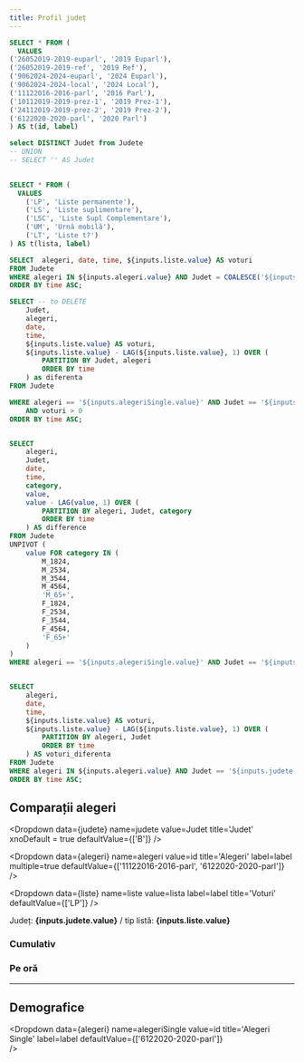 ```yaml
---
title: Profil județ
---
```


 

```sql alegeri
SELECT * FROM (
  VALUES 
('26052019-2019-euparl', '2019 Euparl'),
('26052019-2019-ref', '2019 Ref'),
('9062024-2024-euparl', '2024 Euparl'),
('9062024-2024-local', '2024 Local'),
('11122016-2016-parl', '2016 Parl'),
('10112019-2019-prez-1', '2019 Prez-1'),
('24112019-2019-prez-2', '2019 Prez-2'),
('6122020-2020-parl', '2020 Parl')
) AS t(id, label)
```

```sql judete
select DISTINCT Judet from Judete
-- UNION
-- SELECT '' AS Judet
 
``` 

```sql liste
SELECT * FROM (
  VALUES 
    ('LP', 'Liste permanente'),
    ('LS', 'Liste suplimentare'),
    ('LSC', 'Liste Supl Complementare'),
    ('UM', 'Urnă mobilă'),
    ('LT', 'Liste t?')
) AS t(lista, label)

``` 

```sql ziData
SELECT  alegeri, date, time, ${inputs.liste.value} AS voturi
FROM Judete
WHERE alegeri IN ${inputs.alegeri.value} AND Judet = COALESCE('${inputs.judete.value}', Judet)
ORDER BY time ASC;
```

```sql ziDataJud
SELECT -- to DELETE
    Judet,
    alegeri,
    date,
    time,
    ${inputs.liste.value} AS voturi,
    ${inputs.liste.value} - LAG(${inputs.liste.value}, 1) OVER (
        PARTITION BY Judet, alegeri 
        ORDER BY time
    ) as diferenta
FROM Judete

WHERE alegeri == '${inputs.alegeriSingle.value}' AND Judet == '${inputs.judete.value}'
    AND voturi > 0
ORDER BY time ASC;
```

```sql nationalDemographics

SELECT 
    alegeri,
    Judet,
    date,
    time,
    category,
    value,
    value - LAG(value, 1) OVER (
        PARTITION BY alegeri, Judet, category
        ORDER BY time
    ) AS difference
FROM Judete
UNPIVOT (
    value FOR category IN (
        M_1824,
        M_2534,
        M_3544,
        M_4564,
        'M_65+',
        F_1824,
        F_2534,
        F_3544,
        F_4564,
        'F_65+'
    )
)
WHERE alegeri == '${inputs.alegeriSingle.value}' AND Judet == '${inputs.judete.value}' AND value IS NOT NULL; -- Optional: Filter out rows with NULL values

```


```sql ziDataDiff

SELECT  
    alegeri, 
    date, 
    time, 
    ${inputs.liste.value} AS voturi,
    ${inputs.liste.value} - LAG(${inputs.liste.value}, 1) OVER (
        PARTITION BY alegeri, Judet 
        ORDER BY time
    ) AS voturi_diferenta
FROM Judete
WHERE alegeri IN ${inputs.alegeri.value} AND Judet == '${inputs.judete.value}' AND voturi IS NOT NULL
ORDER BY time ASC;

```

## Comparații alegeri

<Dropdown
    data={judete} 
    name=judete
    value=Judet
    title='Judet'
    xnoDefault = true
    defaultValue={['B']}
/>

<Dropdown
    data={alegeri} 
    name=alegeri
    value=id
    title='Alegeri'
    label=label
    multiple=true
    defaultValue={['11122016-2016-parl', '6122020-2020-parl']}	
/>

<Dropdown
    data={liste} 
    name=liste
    value=lista
    label=label
    title='Voturi'
    defaultValue={['LP']}
/>

<!-- Selected: <br/> {inputs.alegeri.value} <br/>  {inputs.judete.value} <br/>  {inputs.liste.value} -->
Județ: <b>{inputs.judete.value}</b> / tip listă: <b>{inputs.liste.value} </b>

### Cumulativ

<LineChart data={ziData} x="time" y="voturi" series="alegeri" title="Prezență vot în timp - agregat (cumulativ)" xLabel="Timp" yLabel="Voturi"  sort=True />

### Pe oră

<LineChart data={ziDataDiff} x="time" y="voturi_diferenta" series="alegeri" title="Voturi {inputs.liste.label}" xLabel="Timp" yLabel="Voturi"  sort=True     type=grouped />

----

## Demografice

<Dropdown
    data={alegeri} 
    name=alegeriSingle
    value=id
    title='Alegeri Single'
    label=label
    defaultValue={['6122020-2020-parl']}	
/>

<BarChart data={nationalDemographics} x="time" y="difference" series="category" title="Demografie" xLabel="Timp" yLabel="Voturi"  sort=True />



 <!-- <Heatmap 
      data={ziDataJud} 
      x=time 
      y="Judet" 
      value=diferenta   
      legend=true
      filter=true
      title="voturi / oră"            
  /> -->